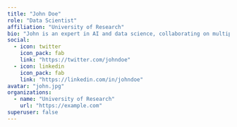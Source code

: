 ```yaml
---
title: "John Doe"
role: "Data Scientist"
affiliation: "University of Research"
bio: "John is an expert in AI and data science, collaborating on multiple projects."
social:
  - icon: twitter
    icon_pack: fab
    link: "https://twitter.com/johndoe"
  - icon: linkedin
    icon_pack: fab
    link: "https://linkedin.com/in/johndoe"
avatar: "john.jpg"
organizations:
  - name: "University of Research"
    url: "https://example.com"
superuser: false
---
```

